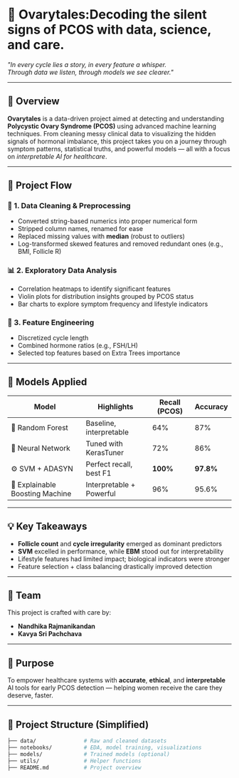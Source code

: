 
# 🌸 Ovarytales:Decoding the silent signs of PCOS with data, science, and care.

_"In every cycle lies a story, in every feature a whisper.  
Through data we listen, through models we see clearer."_  

---

## 📖 Overview

**Ovarytales** is a data-driven project aimed at detecting and understanding **Polycystic Ovary Syndrome (PCOS)** using advanced machine learning techniques. From cleaning messy clinical data to visualizing the hidden signals of hormonal imbalance, this project takes you on a journey through symptom patterns, statistical truths, and powerful models — all with a focus on *interpretable AI for healthcare*.

---

## 🔬 Project Flow

### 🧹 1. Data Cleaning & Preprocessing
- Converted string-based numerics into proper numerical form
- Stripped column names, renamed for ease
- Replaced missing values with **median** (robust to outliers)
- Log-transformed skewed features and removed redundant ones (e.g., BMI, Follicle R)

### 📊 2. Exploratory Data Analysis
- Correlation heatmaps to identify significant features
- Violin plots for distribution insights grouped by PCOS status
- Bar charts to explore symptom frequency and lifestyle indicators

### 🔎 3. Feature Engineering
- Discretized cycle length
- Combined hormone ratios (e.g., FSH/LH)
- Selected top features based on Extra Trees importance

---

## 🧠 Models Applied

| Model | Highlights | Recall (PCOS) | Accuracy |
|-------|-----------|---------------|----------|
| 🌲 Random Forest | Baseline, interpretable | 64% | 87% |
| 🔮 Neural Network | Tuned with KerasTuner | 72% | 86% |
| ⚙️ SVM + ADASYN | Perfect recall, best F1 | **100%** | **97.8%** |
| 🧩 Explainable Boosting Machine | Interpretable + Powerful | 96% | 95.6% |

---

## 💡 Key Takeaways

- **Follicle count** and **cycle irregularity** emerged as dominant predictors
- **SVM** excelled in performance, while **EBM** stood out for interpretability
- Lifestyle features had limited impact; biological indicators were stronger
- Feature selection + class balancing drastically improved detection

---

## 👥 Team

This project is crafted with care by:
- **Nandhika Rajmanikandan**
- **Kavya Sri Pachchava** 

---

## 🧭 Purpose

To empower healthcare systems with **accurate**, **ethical**, and **interpretable** AI tools for early PCOS detection — helping women receive the care they deserve, faster.

---

## 📂 Project Structure (Simplified)
```bash
├── data/               # Raw and cleaned datasets
├── notebooks/          # EDA, model training, visualizations
├── models/             # Trained models (optional)
├── utils/              # Helper functions
├── README.md           # Project overview
